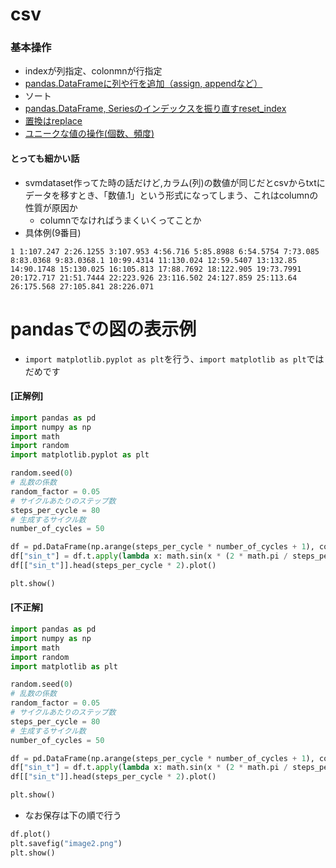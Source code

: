 # csv
### 基本操作
- indexが列指定、colonmnが行指定
- [pandas.DataFrameに列や行を追加（assign, appendなど）](https://note.nkmk.me/python-pandas-assign-append/)
- ソート
- [pandas.DataFrame, Seriesのインデックスを振り直すreset_index](https://note.nkmk.me/python-pandas-reset-index/)
- [置換はreplace](https://note.nkmk.me/python-pandas-replace/)
- [ユニークな値の操作(個数、頻度)](https://note.nkmk.me/python-pandas-value-counts/)

#### とっても細かい話
- svmdataset作ってた時の話だけど,カラム(列)の数値が同じだとcsvからtxtにデータを移すとき、「数値.1」という形式になってしまう、これはcolumnの性質が原因か
    - columnでなければうまくいくってことか
- 具体例(9番目)
```
1 1:107.247 2:26.1255 3:107.953 4:56.716 5:85.8988 6:54.5754 7:73.085 8:83.0368 9:83.0368.1 10:99.4314 11:130.024 12:59.5407 13:132.85 14:90.1748 15:130.025 16:105.813 17:88.7692 18:122.905 19:73.7991 20:172.717 21:51.7444 22:223.926 23:116.502 24:127.859 25:113.64 26:175.568 27:105.841 28:226.071 
```
    
# pandasでの図の表示例
- `import matplotlib.pyplot as plt`を行う、`import matplotlib as plt`ではだめです

#### [正解例]
~~~python
import pandas as pd
import numpy as np
import math
import random
import matplotlib.pyplot as plt

random.seed(0)
# 乱数の係数
random_factor = 0.05
# サイクルあたりのステップ数
steps_per_cycle = 80
# 生成するサイクル数
number_of_cycles = 50

df = pd.DataFrame(np.arange(steps_per_cycle * number_of_cycles + 1), columns=["t"])
df["sin_t"] = df.t.apply(lambda x: math.sin(x * (2 * math.pi / steps_per_cycle)+ random.uniform(-1.0, +1.0) * random_factor))
df[["sin_t"]].head(steps_per_cycle * 2).plot()

plt.show()
~~~

#### [不正解]
~~~python
import pandas as pd
import numpy as np
import math
import random
import matplotlib as plt

random.seed(0)
# 乱数の係数
random_factor = 0.05
# サイクルあたりのステップ数
steps_per_cycle = 80
# 生成するサイクル数
number_of_cycles = 50

df = pd.DataFrame(np.arange(steps_per_cycle * number_of_cycles + 1), columns=["t"])
df["sin_t"] = df.t.apply(lambda x: math.sin(x * (2 * math.pi / steps_per_cycle)+ random.uniform(-1.0, +1.0) * random_factor))
df[["sin_t"]].head(steps_per_cycle * 2).plot()

plt.show()
~~~

- なお保存は下の順で行う
~~~python
df.plot()
plt.savefig("image2.png")
plt.show()
~~~

